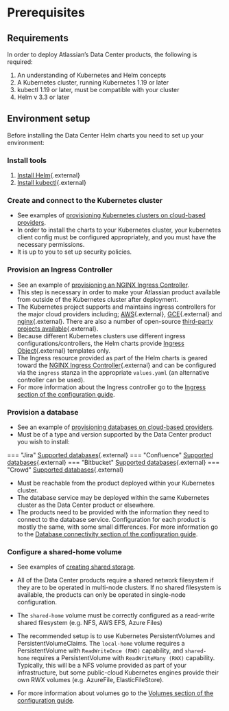 # Prerequisites 
## Requirements 

In order to deploy Atlassian’s Data Center products, the following is required:

1. An understanding of Kubernetes and Helm concepts
2. A Kubernetes cluster, running Kubernetes 1.19 or later
3. kubectl 1.19 or later, must be compatible with your cluster
4. Helm v 3.3 or later

## Environment setup 

Before installing the Data Center Helm charts you need to set up your environment:

### Install tools 

1. [Install Helm](https://helm.sh/docs/intro/install/){.external}
2. [Install kubectl](https://kubernetes.io/docs/tasks/tools/){.external}

### Create and connect to the Kubernetes cluster

* See examples of [provisioning Kubernetes clusters on cloud-based providers](../examples/cluster/CLOUD_PROVIDERS.md).
* In order to install the charts to your Kubernetes cluster, your kubernetes client config must be configured appropriately, and you must have the necessary permissions.
* It is up to you to set up security policies.

### Provision an Ingress Controller

* See an example of [provisioning an NGINX Ingress Controller](../examples/ingress/CONTROLLERS.md).
* This step is necessary in order to make your Atlassian product available from outside of the Kubernetes cluster after deployment. 
* The Kubernetes project supports and maintains ingress controllers for the major cloud providers including; [AWS](https://github.com/kubernetes-sigs/aws-load-balancer-controller#readme){.external}, [GCE](https://github.com/kubernetes/ingress-gce/blob/master/README.md#readme){.external} and [nginx](https://github.com/kubernetes/ingress-nginx/blob/master/README.md#readme){.external}. There are also a number of open-source [third-party projects available](https://kubernetes.io/docs/concepts/services-networking/ingress-controllers/){.external}.
* Because different Kubernetes clusters use different ingress configurations/controllers, the Helm charts provide [Ingress Object](https://kubernetes.io/docs/concepts/services-networking/ingress/){.external} templates only.
* The Ingress resource provided as part of the Helm charts is geared toward the [NGINX Ingress Controller](https://kubernetes.github.io/ingress-nginx/){.external} and can be configured via the `ingress` stanza in the appropriate `values.yaml` (an alternative controller can be used).
* For more information about the Ingress controller go to the [Ingress section of the configuration guide](CONFIGURATION.md#ingress).

### Provision a database

* See an example of [provisioning databases on cloud-based providers](../examples/database/CLOUD_PROVIDERS.md).
* Must be of a type and version supported by the Data Center product you wish to install:
  
=== "Jira"
      [Supported databases](https://confluence.atlassian.com/adminjiraserver/supported-platforms-938846830.html#Supportedplatforms-Databases){.external}
=== "Confluence"
      [Supported databases](https://confluence.atlassian.com/doc/supported-platforms-207488198.html#SupportedPlatforms-Databases){.external}
=== "Bitbucket"
      [Supported databases](https://confluence.atlassian.com/bitbucketserver/supported-platforms-776640981.html#Supportedplatforms-databasesDatabases){.external}
=== "Crowd"
      [Supported databases](https://confluence.atlassian.com/crowd/supported-platforms-191851.html#SupportedPlatforms-Databases){.external}


* Must be reachable from the product deployed within your Kubernetes cluster. 
* The database service may be deployed within the same Kubernetes cluster as the Data Center product or elsewhere.
* The products need to be provided with the information they need to connect to the database service. Configuration for each product is mostly the same, with some small differences. For more information go to the [Database connectivity section of the configuration guide](CONFIGURATION.md#database-connectivity).

### Configure a shared-home volume

* See examples of [creating shared storage](../examples/storage/STORAGE.md).
* All of the Data Center products require a shared network filesystem if they are to be operated in multi-node clusters. If no shared filesystem is available, the products can only be operated in single-node configuration.

* The `shared-home` volume must be correctly configured as a read-write shared filesystem (e.g. NFS, AWS EFS, Azure Files)

* The recommended setup is to use Kubernetes PersistentVolumes and PersistentVolumeClaims. The `local-home` volume requires a PersistentVolume with `ReadWriteOnce (RWO)` capability, and `shared-home` requires a PersistentVolume with `ReadWriteMany (RWX)` capability. Typically, this will be a NFS volume provided as part of your infrastructure, but some public-cloud Kubernetes engines provide their own RWX volumes (e.g. AzureFile, ElasticFileStore). 

* For more information about volumes go to the [Volumes section of the configuration guide](CONFIGURATION.md#volumes). 
